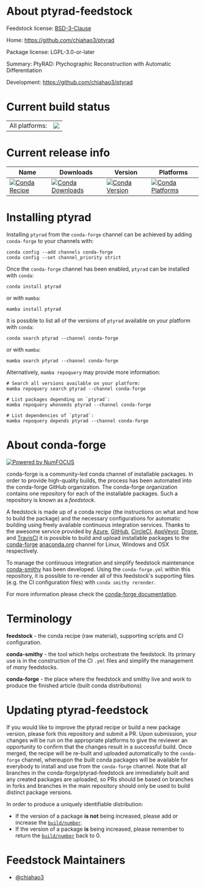 About ptyrad-feedstock
======================

Feedstock license: [BSD-3-Clause](https://github.com/conda-forge/ptyrad-feedstock/blob/main/LICENSE.txt)

Home: https://github.com/chiahao3/ptyrad

Package license: LGPL-3.0-or-later

Summary: PtyRAD: Ptychographic Reconstruction with Automatic Differentiation

Development: https://github.com/chiahao3/ptyrad

Current build status
====================


<table><tr><td>All platforms:</td>
    <td>
      <a href="https://dev.azure.com/conda-forge/feedstock-builds/_build/latest?definitionId=25796&branchName=main">
        <img src="https://dev.azure.com/conda-forge/feedstock-builds/_apis/build/status/ptyrad-feedstock?branchName=main">
      </a>
    </td>
  </tr>
</table>

Current release info
====================

| Name | Downloads | Version | Platforms |
| --- | --- | --- | --- |
| [![Conda Recipe](https://img.shields.io/badge/recipe-ptyrad-green.svg)](https://anaconda.org/conda-forge/ptyrad) | [![Conda Downloads](https://img.shields.io/conda/dn/conda-forge/ptyrad.svg)](https://anaconda.org/conda-forge/ptyrad) | [![Conda Version](https://img.shields.io/conda/vn/conda-forge/ptyrad.svg)](https://anaconda.org/conda-forge/ptyrad) | [![Conda Platforms](https://img.shields.io/conda/pn/conda-forge/ptyrad.svg)](https://anaconda.org/conda-forge/ptyrad) |

Installing ptyrad
=================

Installing `ptyrad` from the `conda-forge` channel can be achieved by adding `conda-forge` to your channels with:

```
conda config --add channels conda-forge
conda config --set channel_priority strict
```

Once the `conda-forge` channel has been enabled, `ptyrad` can be installed with `conda`:

```
conda install ptyrad
```

or with `mamba`:

```
mamba install ptyrad
```

It is possible to list all of the versions of `ptyrad` available on your platform with `conda`:

```
conda search ptyrad --channel conda-forge
```

or with `mamba`:

```
mamba search ptyrad --channel conda-forge
```

Alternatively, `mamba repoquery` may provide more information:

```
# Search all versions available on your platform:
mamba repoquery search ptyrad --channel conda-forge

# List packages depending on `ptyrad`:
mamba repoquery whoneeds ptyrad --channel conda-forge

# List dependencies of `ptyrad`:
mamba repoquery depends ptyrad --channel conda-forge
```


About conda-forge
=================

[![Powered by
NumFOCUS](https://img.shields.io/badge/powered%20by-NumFOCUS-orange.svg?style=flat&colorA=E1523D&colorB=007D8A)](https://numfocus.org)

conda-forge is a community-led conda channel of installable packages.
In order to provide high-quality builds, the process has been automated into the
conda-forge GitHub organization. The conda-forge organization contains one repository
for each of the installable packages. Such a repository is known as a *feedstock*.

A feedstock is made up of a conda recipe (the instructions on what and how to build
the package) and the necessary configurations for automatic building using freely
available continuous integration services. Thanks to the awesome service provided by
[Azure](https://azure.microsoft.com/en-us/services/devops/), [GitHub](https://github.com/),
[CircleCI](https://circleci.com/), [AppVeyor](https://www.appveyor.com/),
[Drone](https://cloud.drone.io/welcome), and [TravisCI](https://travis-ci.com/)
it is possible to build and upload installable packages to the
[conda-forge](https://anaconda.org/conda-forge) [anaconda.org](https://anaconda.org/)
channel for Linux, Windows and OSX respectively.

To manage the continuous integration and simplify feedstock maintenance
[conda-smithy](https://github.com/conda-forge/conda-smithy) has been developed.
Using the ``conda-forge.yml`` within this repository, it is possible to re-render all of
this feedstock's supporting files (e.g. the CI configuration files) with ``conda smithy rerender``.

For more information please check the [conda-forge documentation](https://conda-forge.org/docs/).

Terminology
===========

**feedstock** - the conda recipe (raw material), supporting scripts and CI configuration.

**conda-smithy** - the tool which helps orchestrate the feedstock.
                   Its primary use is in the construction of the CI ``.yml`` files
                   and simplify the management of *many* feedstocks.

**conda-forge** - the place where the feedstock and smithy live and work to
                  produce the finished article (built conda distributions)


Updating ptyrad-feedstock
=========================

If you would like to improve the ptyrad recipe or build a new
package version, please fork this repository and submit a PR. Upon submission,
your changes will be run on the appropriate platforms to give the reviewer an
opportunity to confirm that the changes result in a successful build. Once
merged, the recipe will be re-built and uploaded automatically to the
`conda-forge` channel, whereupon the built conda packages will be available for
everybody to install and use from the `conda-forge` channel.
Note that all branches in the conda-forge/ptyrad-feedstock are
immediately built and any created packages are uploaded, so PRs should be based
on branches in forks and branches in the main repository should only be used to
build distinct package versions.

In order to produce a uniquely identifiable distribution:
 * If the version of a package **is not** being increased, please add or increase
   the [``build/number``](https://docs.conda.io/projects/conda-build/en/latest/resources/define-metadata.html#build-number-and-string).
 * If the version of a package **is** being increased, please remember to return
   the [``build/number``](https://docs.conda.io/projects/conda-build/en/latest/resources/define-metadata.html#build-number-and-string)
   back to 0.

Feedstock Maintainers
=====================

* [@chiahao3](https://github.com/chiahao3/)


<!-- dummy commit to enable rerendering -->


